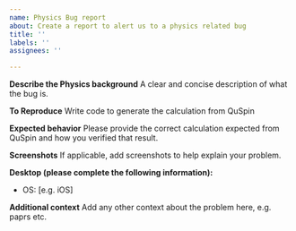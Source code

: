 ```yaml
---
name: Physics Bug report
about: Create a report to alert us to a physics related bug
title: ''
labels: ''
assignees: ''

---
```


**Describe the Physics background**
A clear and concise description of what the bug is.

**To Reproduce**
Write code to generate the calculation from QuSpin

**Expected behavior**
Please provide the correct calculation expected from QuSpin and how you verified that result.

**Screenshots**
If applicable, add screenshots to help explain your problem.

**Desktop (please complete the following information):**
 - OS: [e.g. iOS]

**Additional context**
Add any other context about the problem here, e.g. paprs etc.
